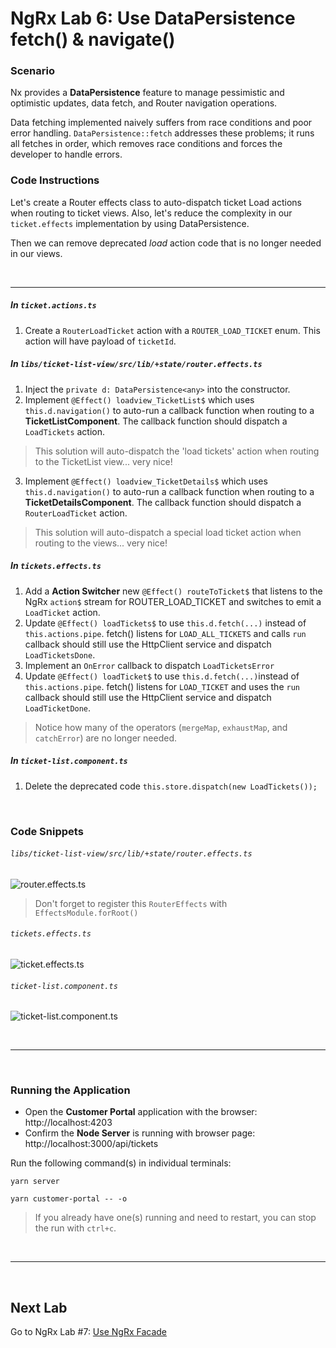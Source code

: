 # NgRx Lab 6: Use DataPersistence fetch() & navigate()


### Scenario

Nx provides a **DataPersistence** feature to manage pessimistic and optimistic updates, data fetch, and Router navigation operations.

Data fetching implemented naively suffers from race conditions and poor error handling. `DataPersistence::fetch` addresses these problems; 
it runs all fetches in order, which removes race conditions and forces the developer to handle errors.


### Code Instructions

Let's create a Router effects class to auto-dispatch ticket Load actions when routing to ticket views.
Also, let's reduce the complexity in our `ticket.effects` implementation by using DataPersistence. 

Then we can remove deprecated *load* action code that is no longer needed in our views. 

<br/>

----
  
##### In `ticket.actions.ts`

1. Create a `RouterLoadTicket` action with a `ROUTER_LOAD_TICKET` enum. This action will have payload of `ticketId`.

##### In `libs/ticket-list-view/src/lib/+state/router.effects.ts`

1. Inject the `private d: DataPersistence<any>` into the constructor.
2. Implement `@Effect() loadview_TicketList$` which uses `this.d.navigation()` to auto-run a callback function when routing to a **TicketListComponent**. The callback function should dispatch a `LoadTickets` action.
  > This solution will auto-dispatch the 'load tickets' action when routing to the TicketList view... very nice! 
3. Implement `@Effect() loadview_TicketDetails$` which uses `this.d.navigation()` to auto-run a callback function when routing to a **TicketDetailsComponent**. The callback function should dispatch a `RouterLoadTicket` action.
  > This solution will auto-dispatch a special load ticket action when routing to the views... very nice! 

##### In `tickets.effects.ts`

1. Add a **Action Switcher**  new `@Effect() routeToTicket$` that listens to the NgRx `action$` stream for ROUTER_LOAD_TICKET and switches to emit a `LoadTicket` action.
2. Update `@Effect() loadTickets$` to use `this.d.fetch(...)` instead of `this.actions.pipe`. fetch() listens for `LOAD_ALL_TICKETS` and calls `run` callback should still use the HttpClient service and dispatch `LoadTicketsDone`.
3. Implement an `OnError` callback to dispatch `LoadTicketsError`
4. Update `@Effect() loadTicket$` to use `this.d.fetch(...)`instead of `this.actions.pipe`. fetch() listens for `LOAD_TICKET` and uses the `run` callback should still use the HttpClient service and dispatch `LoadTicketDone`.

> Notice how many of the operators (`mergeMap`, `exhaustMap`, and `catchError`) are no longer needed.

##### In `ticket-list.component.ts`

1. Delete the deprecated code `this.store.dispatch(new LoadTickets());`


<br/>

### Code Snippets

###### `libs/ticket-list-view/src/lib/+state/router.effects.ts`

![router.effects.ts](https://user-images.githubusercontent.com/210413/47971894-d54c6700-e05b-11e8-944d-ff5db30b20c6.png)

  > Don't forget to register this `RouterEffects` with `EffectsModule.forRoot()` 


###### `tickets.effects.ts`

![ticket.effects.ts](https://user-images.githubusercontent.com/210413/47971891-c9f93b80-e05b-11e8-85bd-004f1f0dc6c6.png)

###### `ticket-list.component.ts`

![ticket-list.component.ts](https://user-images.githubusercontent.com/210413/47937884-42bb9480-deb0-11e8-87dd-45de0135288b.png)


<br/>


----

<br/>

### Running the Application

*  Open the **Customer Portal** application with the browser: http://localhost:4203
*  Confirm the **Node Server** is running with browser page:  http://localhost:3000/api/tickets

Run the following command(s) in individual terminals:

```console
yarn server
```

```console
yarn customer-portal -- -o
```

> If you already have one(s) running and need to restart, you can stop the run with `ctrl+c`.


<br/>

----

<br/>


## Next Lab

Go to NgRx Lab #7: [Use NgRx Facade](lab-7.md)
